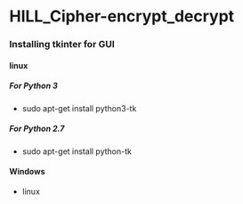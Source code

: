 # HILL_Cipher-encrypt_decrypt

### Installing  tkinter for GUI
#### linux
##### For Python 3
* sudo apt-get install python3-tk
##### For Python 2.7
* sudo apt-get install python-tk
#### Windows
* linux




